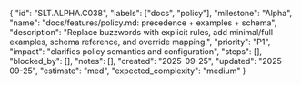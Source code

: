 {
  "id": "SLT.ALPHA.C038",
  "labels": ["docs", "policy"],
  "milestone": "Alpha",
  "name": "docs/features/policy.md: precedence + examples + schema",
  "description": "Replace buzzwords with explicit rules, add minimal/full examples, schema reference, and override mapping.",
  "priority": "P1",
  "impact": "clarifies policy semantics and configuration",
  "steps": [],
  "blocked_by": [],
  "notes": [],
  "created": "2025-09-25",
  "updated": "2025-09-25",
  "estimate": "med",
  "expected_complexity": "medium"
}

